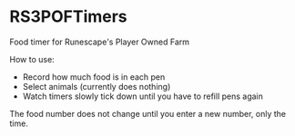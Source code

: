 # RS3POFTimers
Food timer for Runescape's Player Owned Farm

How to use:
- Record how much food is in each pen
- Select animals (currently does nothing)
- Watch timers slowly tick down until you have to refill pens again

The food number does not change until you enter a new number, only the time.
